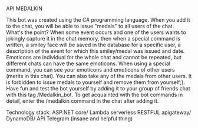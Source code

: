 API MEDALKIN

This bot was created using the C# programming language. When you add it to the chat, you will be able to issue "medals" to all users of the chat. What's the point? When some event occurs and one of the users wants to jokingly capture it in the chat memory, then when a special command is written, a smiley face will be saved in the database for a specific user, a description of the event for which this smiley/medal was issued and date. Emoticons are individual for the whole chat and cannot be repeated, but different chats can have the same emoticons. When using a special command, you can see your emoticons and emoticons of other users (merits in this chat). You can also take any of the medals from other users. It is forbidden to issue medals to yourself and remove them from yourself;). Have fun and test the bot yourself by adding it to your group of friends chat with this tag /Medalkin_bot. To get acquainted with the bot commands in detail, enter the /medalkin command in the chat after adding it.

Technology stack:
ASP.NET core/
Lambda serverless RESTFUL apigateway/
DynamoDB/
API Telegram (insane and helpful thing)
